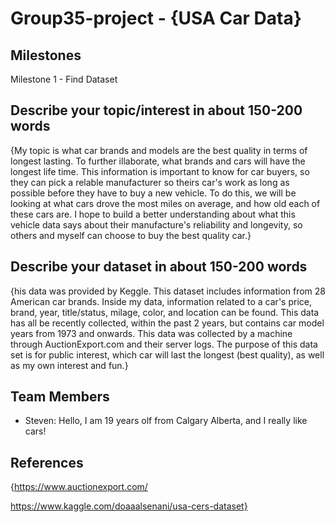 # Group35-project - {USA Car Data}

## Milestones

Milestone 1 - Find Dataset

## Describe your topic/interest in about 150-200 words

{My topic is what car brands and models are the best quality in terms of longest lasting. To further illaborate, what brands and cars will have the longest life time. This information is important to know for car buyers, so they can pick a relable manufacturer so theirs car's work as long as possible before they have to buy a new vehicle. To do this, we will be looking at what cars drove the most miles on average, and how old each of these cars are. I hope to build a better understanding about what this vehicle data says about their manufacture's reliability and longevity, so others and myself can choose to buy the best quality car.}

## Describe your dataset in about 150-200 words

{his data was provided by Keggle. This dataset includes information from 28 American car brands. Inside my data, information related to a car's price, brand, year, title/status, milage, color, and location can be found. This data has all be recently collected, within the past 2 years, but contains car model years from 1973 and onwards. This data was collected by a machine through AuctionExport.com and their server logs. The purpose of this data set is for public interest, which car will last the longest (best quality), as well as my own interest and fun.}

## Team Members

- Steven: Hello, I am 19 years olf from Calgary Alberta, and I really like cars!

## References

{https://www.auctionexport.com/

https://www.kaggle.com/doaaalsenani/usa-cers-dataset}
